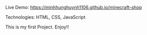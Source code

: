Live Demo: https://minhhunghuynh1106.github.io/minecraft-shop

Technologies: HTML, CSS, JavaScript
 
This is my first Project. Enjoy!!
